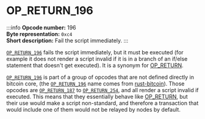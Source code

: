 # OP_RETURN_196
:::info
**Opcode number:** 196  
**Byte representation:** `0xc4`  
**Short description:** Fail the script immediately.
:::

[`OP_RETURN_196`](./OP_RETURN_196.md) fails the script immediately, but it must be executed (for example it does not render a script invalid if it is in a branch of an if/else statement that doesn't get executed). It is a synonym for [OP_RETURN](./OP_RETURN.md).

[`OP_RETURN_196`](./OP_RETURN_196.md) is part of a group of opcodes that are not defined directly in bitcoin core, (the [`OP_RETURN_196`](./OP_RETURN_196.md) name comes from [rust-bitcoin](https://docs.rs/bitcoin/latest/src/bitcoin/blockdata/opcodes.rs.html)). Those opcodes are [`OP_RETURN_187`](./OP_RETURN_187.md) to [`OP_RETURN_254`](./OP_RETURN_254.md), and all render a script invalid if executed. This means that they essentially behave like [OP_RETURN](./OP_RETURN.md), but their use would make a script non-standard, and therefore a transaction that would include one of them would not be relayed by nodes by default.
